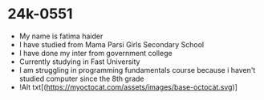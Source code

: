 # 24k-0551

* My name is fatima haider
*  I have studied from Mama Parsi Girls Secondary School
* I have done my inter from government college
* Currently studying in Fast University
* I am struggling in programming fundamentals course because i haven't studied computer since  the 8th grade
* !Alt txt[(https://myoctocat.com/assets/images/base-octocat.svg)]
